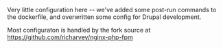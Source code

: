 Very little configuration here -- we've added some post-run commands to the dockerfile, and overwritten some config for Drupal development.

Most configuraton is handled by the fork source at https://github.com/richarvey/nginx-php-fpm
